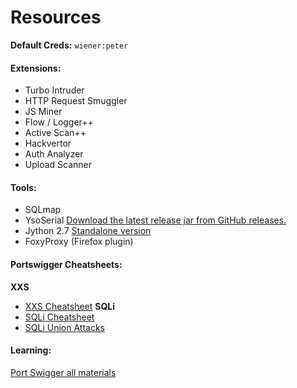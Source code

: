 # Resources

**Default Creds:** `wiener:peter`

#### Extensions:
- Turbo Intruder
- HTTP Request Smuggler
- JS Miner
- Flow / Logger++
- Active Scan++
- Hackvertor
- Auth Analyzer
- Upload Scanner

#### Tools:
- SQLmap 
- YsoSerial [ Download the latest release jar from GitHub releases.](https://github.com/frohoff/ysoserial)
- Jython 2.7 [Standalone version](https://repo1.maven.org/maven2/org/python/jython-standalone/2.7.3/jython-standalone-2.7.3.jar)
- FoxyProxy (Firefox plugin)


#### Portswigger Cheatsheets:
**XXS**
- [XXS Cheatsheet](https://portswigger.net/web-security/cross-site-scripting/cheat-sheet)
**SQLi**
- [SQLi Cheatsheet](https://portswigger.net/web-security/sql-injection/cheat-sheet)
- [SQLi Union Attacks](https://portswigger.net/web-security/sql-injection/union-attacks)

#### Learning:
[Port Swigger all materials](https://portswigger.net/web-security/all-materials)



